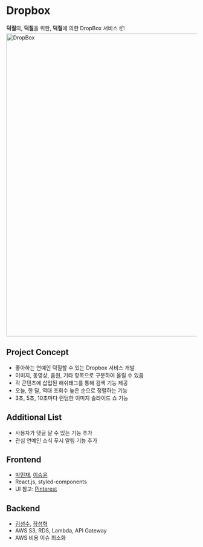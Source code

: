 # Dropbox
**덕질**의, **덕질**을 위한, **덕질**에 의한 DropBox 서비스 📦  
<img title="IU" alt="DropBox" src="https://user-images.githubusercontent.com/20378368/113947040-bfeb5080-9844-11eb-945e-6d1720ad171a.png" width="800"/>

## Project Concept
- 좋아하는 연예인 덕질할 수 있는 Dropbox 서비스 개발
- 이미지, 동영상, 음원, 기타 항목으로 구분하여 올릴 수 있음
- 각 콘텐츠에 삽입된 해쉬태그를 통해 검색 기능 제공
- 오늘, 한 달, 역대 조회수 높은 순으로 정렬하는 기능
- 3초, 5초, 10초마다 랜덤한 이미지 슬라이드 쇼 기능

## Additional List
- 사용자가 댓글 달 수 있는 기능 추가
- 관심 연예인 소식 푸시 알림 기능 추가

## Frontend
- [박민재](https://github.com/JustKode), [이승윤](https://github.com/syoon0624)
- React.js, styled-components
- UI 참고: [Pinterest](https://www.pinterest.co.kr/?autologin=true)

## Backend
- [김성수](https://github.com/korkeep), [장성혁](https://github.com/SeongHyukJang)
- AWS S3, RDS, Lambda, API Gateway
- AWS 비용 이슈 최소화
